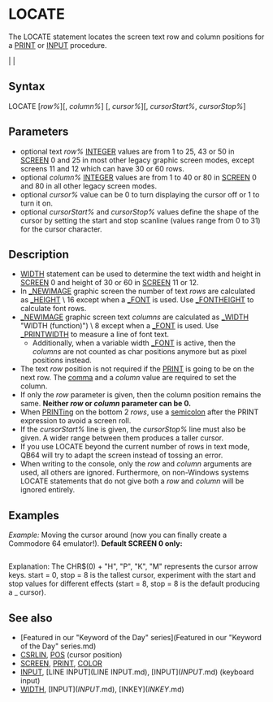 # LOCATE

The LOCATE statement locates the screen text row and column positions for a [PRINT](PRINT.md) or [INPUT](INPUT.md) procedure.

  

|  |

## Syntax

LOCATE [*row%*][, *column%*] [, *cursor%*][, *cursorStart%*, *cursorStop%*]
  

## Parameters

* optional text *row%* [INTEGER](INTEGER.md) values are from 1 to 25, 43 or 50 in [SCREEN](SCREEN.md) 0 and 25 in most other legacy graphic screen modes, except screens 11 and 12 which can have 30 or 60 rows.
* optional *column%* [INTEGER](INTEGER.md) values are from 1 to 40 or 80 in [SCREEN](SCREEN.md) 0 and 80 in all other legacy screen modes.
* optional *cursor%* value can be 0 to turn displaying the cursor off or 1 to turn it on.
* optional *cursorStart%* and *cursorStop%* values define the shape of the cursor by setting the start and stop scanline (values range from 0 to 31) for the cursor character.

  

## Description

* [WIDTH](WIDTH.md) statement can be used to determine the text width and height in [SCREEN](SCREEN.md) 0 and height of 30 or 60 in [SCREEN](SCREEN.md) 11 or 12.
* In [_NEWIMAGE](_NEWIMAGE.md) graphic screen the number of text *rows* are calculated as [_HEIGHT](_HEIGHT.md) \ 16 except when a [_FONT](_FONT.md) is used. Use [_FONTHEIGHT](_FONTHEIGHT.md) to calculate font rows.
* [_NEWIMAGE](_NEWIMAGE.md) graphic screen text *columns* are calculated as [_WIDTH](_WIDTH.md) "WIDTH (function)") \ 8 except when a [_FONT](_FONT.md) is used. Use [_PRINTWIDTH](_PRINTWIDTH.md) to measure a line of font text.
	+ Additionally, when a variable width [_FONT](_FONT.md) is active, then the *columns* are not counted as char positions anymore but as pixel positions instead.
* The text *row* position is not required if the [PRINT](PRINT.md) is going to be on the next row. The [comma](comma.md) and a *column* value are required to set the column.
* If only the *row* parameter is given, then the column position remains the same. **Neither *row* or *column* parameter can be 0.**
* When [PRINTing](PRINTing.md) on the bottom 2 *rows*, use a [semicolon](semicolon.md) after the PRINT expression to avoid a screen roll.
* If the *cursorStart%* line is given, the *cursorStop%* line must also be given. A wider range between them produces a taller cursor.
* If you use LOCATE beyond the current number of rows in text mode, QB64 will try to adapt the screen instead of tossing an error.
* When writing to the console, only the *row* and *column* arguments are used, all others are ignored. Furthermore, on non-Windows systems LOCATE statements that do not give both a *row* and *column* will be ignored entirely.

  

## Examples

*Example:* Moving the cursor around (now you can finally create a Commodore 64 emulator!). **Default SCREEN 0 only:**

``` crx = 10 cry = 10 [DO](DO.md)     LOCATE cry, crx, 1, 0, 8     a$ = [INKEY$](INKEY$.md)     [SELECT CASE](SELECT CASE.md) a$         [CASE](CASE.md) [CHR$](CHR$.md)(0) + "H": [IF](IF.md) cry > 1 [THEN](THEN.md) cry = cry - 1 'up         [CASE](CASE.md) [CHR$](CHR$.md)(0) + "P": [IF](IF.md) cry < 25 [THEN](THEN.md) cry = cry + 1 'down         [CASE](CASE.md) [CHR$](CHR$.md)(0) + "K": [IF](IF.md) crx > 1 [THEN](THEN.md) crx = crx - 1 'left         [CASE](CASE.md) [CHR$](CHR$.md)(0) + "M": [IF](IF.md) crx < 80 [THEN](THEN.md) crx = crx + 1 'right         [CASE](CASE.md) [CHR$](CHR$.md)(27): [END](END.md)     [END SELECT](END SELECT.md) [LOOP](LOOP.md)  
```

Explanation: The CHR$(0) + "H", "P", "K", "M" represents the cursor arrow keys. start = 0, stop = 8 is the tallest cursor, experiment with the start and stop values for different effects (start = 8, stop = 8 is the default producing a _ cursor).
  

## See also

* [Featured in our "Keyword of the Day" series](Featured in our "Keyword of the Day" series.md)
* [CSRLIN](CSRLIN.md), [POS](POS.md) (cursor position)
* [SCREEN](SCREEN.md), [PRINT](PRINT.md), [COLOR](COLOR.md)
* [INPUT](INPUT.md), [LINE INPUT](LINE INPUT.md), [INPUT$](INPUT$.md) (keyboard input)
* [WIDTH](WIDTH.md), [INPUT$](INPUT$.md), [INKEY$](INKEY$.md)

  
